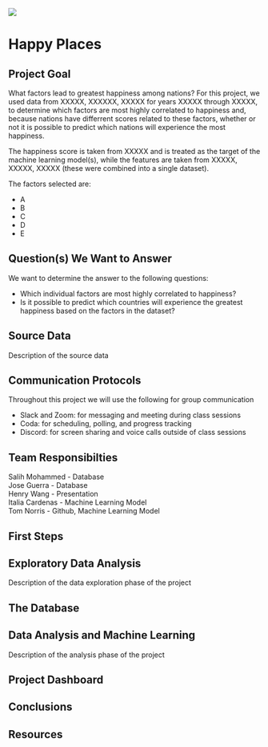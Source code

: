 <img src="https://github.com/tn64/happy_places/blob/main/Resources/earth_from_space.png"></br>

# Happy Places

## Project Goal
What factors lead to greatest happiness among nations? For this project, we used data from XXXXX, XXXXXX, XXXXX for years XXXXX through XXXXX, to determine which factors are most highly correlated to happiness and, because nations have differrent scores related to these factors, whether or not it is possible to predict which nations will experience the most happiness.

The happiness score is taken from XXXXX and is treated as the target of the machine learning model(s), while the features are taken from XXXXX, XXXXX, XXXXX (these were combined into a single dataset).

The factors selected are:
- A
- B
- C
- D
- E

## Question(s) We Want to Answer
We want to determine the answer to the following questions:
- Which individual factors are most highly correlated to happiness?
- Is it possible to predict which countries will experience the greatest happiness based on the factors in the dataset?

## Source Data
Description of the source data

## Communication Protocols

Throughout this project we will use the following for group communication
- Slack and Zoom: for messaging and meeting during class sessions
- Coda: for scheduling, polling, and progress tracking
- Discord: for screen sharing and voice calls outside of class sessions

## Team Responsibilties
Salih Mohammed - Database</br>
Jose Guerra - Database</br>
Henry Wang - Presentation</br>
Italia Cardenas - Machine Learning Model</br>
Tom Norris - Github, Machine Learning Model</br>

## First Steps

## Exploratory Data Analysis
Description of the data exploration phase of the project

## The Database

## Data Analysis and Machine Learning
Description of the analysis phase of the project

## Project Dashboard

## Conclusions 

## Resources
